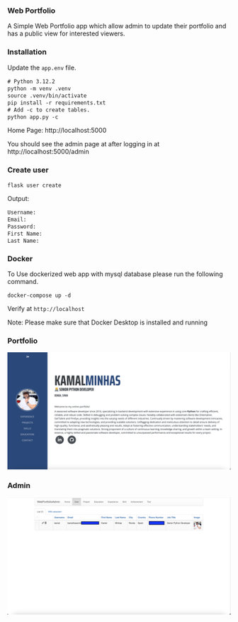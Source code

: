 ### Web Portfolio

A Simple Web Portfolio app which allow admin to update their portfolio and has a public view for interested viewers.

### Installation

Update the `app.env` file.

```shell
# Python 3.12.2
python -m venv .venv
source .venv/bin/activate
pip install -r requirements.txt
# Add -c to create tables.
python app.py -c
```

Home Page: http://localhost:5000

You should see the admin page at after logging in at http://localhost:5000/admin

### Create user

```shell
flask user create
```
Output:
```shell
Username:
Email:
Password:
First Name:
Last Name:
```

### Docker

To Use dockerized web app with mysql database please run the following command.
```shell
docker-compose up -d
```

Verify at `http://localhost`


Note: Please make sure that Docker Desktop is installed and running

### Portfolio
![app.png](https://github.com/kamalhasanminhas/web_portfolio/blob/main/screenshots/app.png?raw=true)
### Admin
![admin.png](https://github.com/kamalhasanminhas/web_portfolio/blob/main/screenshots/admin.png?raw=true)